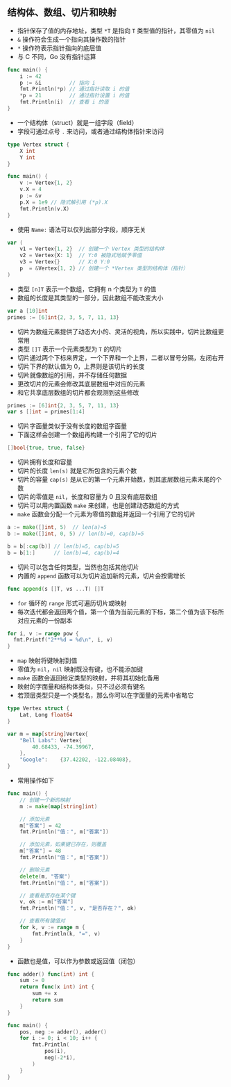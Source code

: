 ## 结构体、数组、切片和映射

- 指针保存了值的内存地址，类型 `*T` 是指向 `T` 类型值的指针，其零值为 `nil`
- `&` 操作符会生成一个指向其操作数的指针
- `*` 操作符表示指针指向的底层值
- 与 C 不同，Go 没有指针运算

```go
func main() {
	i := 42
	p := &i         // 指向 i
	fmt.Println(*p) // 通过指针读取 i 的值
	*p = 21         // 通过指针设置 i 的值
	fmt.Println(i)  // 查看 i 的值
}
```

- 一个结构体（struct）就是一组字段（field）
- 字段可通过点号 `.` 来访问，或者通过结构体指针来访问

```go
type Vertex struct {
	X int
	Y int
}

func main() {
	v := Vertex{1, 2}
	v.X = 4
	p := &v
	p.X = 1e9 // 隐式解引用 (*p).X
	fmt.Println(v.X)
}
```

- 使用 `Name:` 语法可以仅列出部分字段，顺序无关

```go
var (
	v1 = Vertex{1, 2}  // 创建一个 Vertex 类型的结构体
	v2 = Vertex{X: 1}  // Y:0 被隐式地赋予零值
	v3 = Vertex{}      // X:0 Y:0
	p  = &Vertex{1, 2} // 创建一个 *Vertex 类型的结构体（指针）
)
```

- 类型 `[n]T` 表示一个数组，它拥有 n 个类型为 `T` 的值
- 数组的长度是其类型的一部分，因此数组不能改变大小

```go
var a [10]int
primes := [6]int{2, 3, 5, 7, 11, 13}
```

- 切片为数组元素提供了动态大小的、灵活的视角，所以实践中，切片比数组更常用
- 类型 `[]T` 表示一个元素类型为 `T` 的切片
- 切片通过两个下标来界定，一个下界和一个上界，二者以冒号分隔，左闭右开
- 切片下界的默认值为 0，上界则是该切片的长度
- 切片就像数组的引用，并不存储任何数据
- 更改切片的元素会修改其底层数组中对应的元素
- 和它共享底层数组的切片都会观测到这些修改

```go
primes := [6]int{2, 3, 5, 7, 11, 13}
var s []int = primes[1:4]
```

- 切片字面量类似于没有长度的数组字面量
- 下面这样会创建一个数组再构建一个引用了它的切片

```go
[]bool{true, true, false}
```

- 切片拥有长度和容量
- 切片的长度 `len(s)` 就是它所包含的元素个数
- 切片的容量 `cap(s)` 是从它的第一个元素开始数，到其底层数组元素末尾的个数
- 切片的零值是 `nil`，长度和容量为 0 且没有底层数组
- 切片可以用内置函数 `make` 来创建，也是创建动态数组的方式
- `make` 函数会分配一个元素为零值的数组并返回一个引用了它的切片

```go
a := make([]int, 5)  // len(a)=5
b := make([]int, 0, 5) // len(b)=0, cap(b)=5

b = b[:cap(b)] // len(b)=5, cap(b)=5
b = b[1:]      // len(b)=4, cap(b)=4
```

- 切片可以包含任何类型，当然也包括其他切片
- 内置的 `append` 函数可以为切片追加新的元素，切片会按需增长

```go
func append(s []T, vs ...T) []T
```

- `for` 循环的 `range` 形式可遍历切片或映射
- 每次迭代都会返回两个值，第一个值为当前元素的下标，第二个值为该下标所对应元素的一份副本

```go
for i, v := range pow {
  fmt.Printf("2**%d = %d\n", i, v)
}
```

- `map` 映射将键映射到值
- 零值为 `nil`，`nil` 映射既没有键，也不能添加键
- `make` 函数会返回给定类型的映射，并将其初始化备用
- 映射的字面量和结构体类似，只不过必须有键名
- 若顶层类型只是一个类型名，那么你可以在字面量的元素中省略它

```go
type Vertex struct {
	Lat, Long float64
}

var m = map[string]Vertex{
	"Bell Labs": Vertex{
		40.68433, -74.39967,
	},
	"Google":    {37.42202, -122.08408},
}
```

- 常用操作如下

```go
func main() {
	// 创建一个新的映射
	m := make(map[string]int)

	// 添加元素
	m["答案"] = 42
	fmt.Println("值：", m["答案"])

	// 添加元素，如果键已存在，则覆盖
	m["答案"] = 48
	fmt.Println("值：", m["答案"])

	// 删除元素
	delete(m, "答案")
	fmt.Println("值：", m["答案"])

	// 查看是否存在某个键
	v, ok := m["答案"]
	fmt.Println("值：", v, "是否存在？", ok)

	// 查看所有键值对
	for k, v := range m {
		fmt.Println(k, "=", v)
	}
}
```

- 函数也是值，可以作为参数或返回值（闭包）

```go
func adder() func(int) int {
	sum := 0
	return func(x int) int {
		sum += x
		return sum
	}
}

func main() {
	pos, neg := adder(), adder()
	for i := 0; i < 10; i++ {
		fmt.Println(
			pos(i),
			neg(-2*i),
		)
	}
}
```
